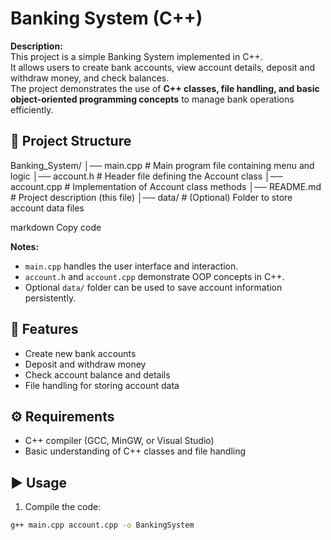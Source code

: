 # Banking System (C++)

**Description:**  
This project is a simple Banking System implemented in C++.  
It allows users to create bank accounts, view account details, deposit and withdraw money, and check balances.  
The project demonstrates the use of **C++ classes, file handling, and basic object-oriented programming concepts** to manage bank operations efficiently.

## 📂 Project Structure
Banking_System/
│── main.cpp # Main program file containing menu and logic
│── account.h # Header file defining the Account class
│── account.cpp # Implementation of Account class methods
│── README.md # Project description (this file)
│── data/ # (Optional) Folder to store account data files

markdown
Copy code

**Notes:**
- `main.cpp` handles the user interface and interaction.  
- `account.h` and `account.cpp` demonstrate OOP concepts in C++.  
- Optional `data/` folder can be used to save account information persistently.

## 🚀 Features
- Create new bank accounts
- Deposit and withdraw money
- Check account balance and details
- File handling for storing account data

## ⚙️ Requirements
- C++ compiler (GCC, MinGW, or Visual Studio)
- Basic understanding of C++ classes and file handling

## ▶️ Usage
1. Compile the code:
```bash
g++ main.cpp account.cpp -o BankingSystem
